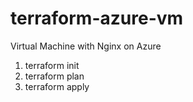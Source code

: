 # terraform-azure-vm
Virtual Machine with Nginx on Azure

1. terraform init 
2. terraform plan
3. terraform apply
